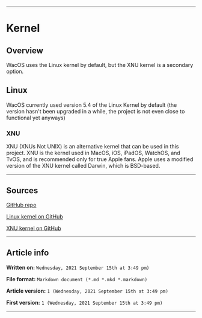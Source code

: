 
***

# Kernel

## Overview

WacOS uses the Linux kernel by default, but the XNU kernel is a secondary option.

## Linux

WacOS currently used version 5.4 of the Linux Kernel by default (the version hasn't been upgraded in a while, the project is not even close to functional yet anyways)

### XNU

XNU (XNUs Not UNIX) is an alternative kernel that can be used in this project. XNU is the kernel used in MacOS, iOS, iPadOS, WatchOS, and TvOS, and is recommended only for true Apple fans. Apple uses a modified version of the XNU kernel called Darwin, which is BSD-based.

***

## Sources

[GitHub repo](https://github.com/seanpm2001/WacOS/)

[Linux kernel on GitHub](https://github.com/torvalds/linux/)

[XNU kernel on GitHub](https://github.com/apple/xnu/)

***

## Article info

**Written on:** `Wednesday, 2021 September 15th at 3:49 pm)`

**File format:** `Markdown document (*.md *.mkd *.markdown)`

**Article version:** `1 (Wednesday, 2021 September 15th at 3:49 pm)`

**First version:** `1 (Wednesday, 2021 September 15th at 3:49 pm)`

***
